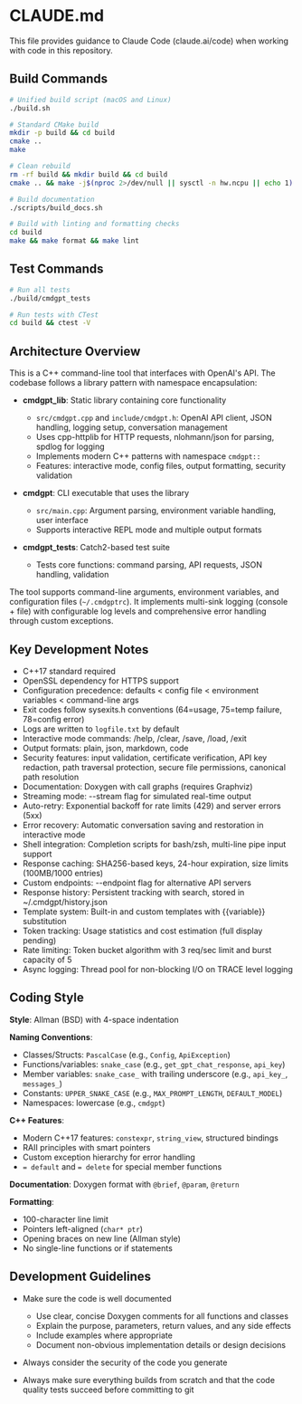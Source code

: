 # CLAUDE.md

This file provides guidance to Claude Code (claude.ai/code) when working with code in this repository.

## Build Commands

```bash
# Unified build script (macOS and Linux)
./build.sh

# Standard CMake build
mkdir -p build && cd build
cmake ..
make

# Clean rebuild
rm -rf build && mkdir build && cd build
cmake .. && make -j$(nproc 2>/dev/null || sysctl -n hw.ncpu || echo 1)

# Build documentation
./scripts/build_docs.sh

# Build with linting and formatting checks
cd build
make && make format && make lint
```

## Test Commands

```bash
# Run all tests
./build/cmdgpt_tests

# Run tests with CTest
cd build && ctest -V
```

## Architecture Overview

This is a C++ command-line tool that interfaces with OpenAI's API. The codebase follows a library pattern with namespace encapsulation:

- **cmdgpt_lib**: Static library containing core functionality
  - `src/cmdgpt.cpp` and `include/cmdgpt.h`: OpenAI API client, JSON handling, logging setup, conversation management
  - Uses cpp-httplib for HTTP requests, nlohmann/json for parsing, spdlog for logging
  - Implements modern C++ patterns with namespace `cmdgpt::`
  - Features: interactive mode, config files, output formatting, security validation
  
- **cmdgpt**: CLI executable that uses the library
  - `src/main.cpp`: Argument parsing, environment variable handling, user interface
  - Supports interactive REPL mode and multiple output formats
  
- **cmdgpt_tests**: Catch2-based test suite
  - Tests core functions: command parsing, API requests, JSON handling, validation

The tool supports command-line arguments, environment variables, and configuration files (`~/.cmdgptrc`). It implements multi-sink logging (console + file) with configurable log levels and comprehensive error handling through custom exceptions.

## Key Development Notes

- C++17 standard required
- OpenSSL dependency for HTTPS support
- Configuration precedence: defaults < config file < environment variables < command-line args
- Exit codes follow sysexits.h conventions (64=usage, 75=temp failure, 78=config error)
- Logs are written to `logfile.txt` by default
- Interactive mode commands: /help, /clear, /save, /load, /exit
- Output formats: plain, json, markdown, code
- Security features: input validation, certificate verification, API key redaction, path traversal protection, secure file permissions, canonical path resolution
- Documentation: Doxygen with call graphs (requires Graphviz)
- Streaming mode: --stream flag for simulated real-time output
- Auto-retry: Exponential backoff for rate limits (429) and server errors (5xx)
- Error recovery: Automatic conversation saving and restoration in interactive mode
- Shell integration: Completion scripts for bash/zsh, multi-line pipe input support
- Response caching: SHA256-based keys, 24-hour expiration, size limits (100MB/1000 entries)
- Custom endpoints: --endpoint flag for alternative API servers
- Response history: Persistent tracking with search, stored in ~/.cmdgpt/history.json
- Template system: Built-in and custom templates with {{variable}} substitution
- Token tracking: Usage statistics and cost estimation (full display pending)
- Rate limiting: Token bucket algorithm with 3 req/sec limit and burst capacity of 5
- Async logging: Thread pool for non-blocking I/O on TRACE level logging

## Coding Style

**Style**: Allman (BSD) with 4-space indentation

**Naming Conventions**:
- Classes/Structs: `PascalCase` (e.g., `Config`, `ApiException`)
- Functions/variables: `snake_case` (e.g., `get_gpt_chat_response`, `api_key`)
- Member variables: `snake_case_` with trailing underscore (e.g., `api_key_`, `messages_`)
- Constants: `UPPER_SNAKE_CASE` (e.g., `MAX_PROMPT_LENGTH`, `DEFAULT_MODEL`)
- Namespaces: lowercase (e.g., `cmdgpt`)

**C++ Features**:
- Modern C++17 features: `constexpr`, `string_view`, structured bindings
- RAII principles with smart pointers
- Custom exception hierarchy for error handling
- `= default` and `= delete` for special member functions

**Documentation**: Doxygen format with `@brief`, `@param`, `@return`

**Formatting**: 
- 100-character line limit
- Pointers left-aligned (`char* ptr`)
- Opening braces on new line (Allman style)
- No single-line functions or if statements

## Development Guidelines

- Make sure the code is well documented
  - Use clear, concise Doxygen comments for all functions and classes
  - Explain the purpose, parameters, return values, and any side effects
  - Include examples where appropriate
  - Document non-obvious implementation details or design decisions

- Always consider the security of the code you generate

- Always make sure everything builds from scratch and that the code quality tests succeed before committing to git